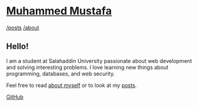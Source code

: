 # [Muhammed Mustafa](../README.md)

[/posts](/posts/README.md) [/about](/about/README.md)


## Hello!

I am a student at Salahaddin University passionate about web development and solving interesting problems. I love learning new things about programming, databases, and web security.

Feel free to read [about myself](/about/README.md) or to look at my [posts](/posts/README.md).

[GitHub](https://github.com/muhamedmjw)